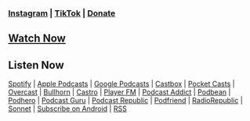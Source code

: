 ### [Instagram](https://instagram.com/journey.tellers) | [TikTok](https://tiktok.com/@journeytellers) | [Donate](https://buymeacoffee.com/journeytellers)

## [Watch Now](https://youtube.com/@JourneyTellers)

## Listen Now
[Spotify](https://open.spotify.com/show/6QAqMcRyGUBL3tAyLa72dT) | [Apple Podcasts](https://podcasts.apple.com/podcast/id1679027751) | [Google Podcasts](https://podcasts.google.com/?feed=aHR0cHM6Ly9hbmNob3IuZm0vcy9kOTNiODBlYy9wb2RjYXN0L3Jzcw) | [Castbox](https://castbox.fm/vic/1679027751) | [Pocket Casts](https://pca.st/itunes/1679027751) | [Overcast](https://overcast.fm/itunes1679027751) | [Bullhorn](https://www.bullhorn.fm/podchaser/itunes/1679027751) | [Castro](https://castro.fm/itunes/167902775) | [Player FM](https://player.fm/subscribe?id=https://anchor.fm/s/d93b80ec/podcast/rss) | [Podcast Addict](https://podcastaddict.com/feed/https%3A%2F%2Fanchor.fm%2Fs%2Fd93b80ec%2Fpodcast%2Frss) | [Podbean](https://www.podbean.com/itunes/1679027751) | [Podhero](https://podhero.com/podcast/feed/https%3A%2F%2Fanchor.fm%2Fs%2Fd93b80ec%2Fpodcast%2Frss) | [Podcast Guru](https://app.podcastguru.io/podcast/1679027751) | [Podcast Republic](https://www.podcastrepublic.net/podcast/1679027751) | [Podfriend](https://web.podfriend.com/podcast/1679027751) | [RadioRepublic](http://radiopublic.com/https%3A%2F%2Fanchor.fm%2Fs%2Fd93b80ec%2Fpodcast%2Frss) | [Sonnet](https://sonnet.fm/p/1679027751) | [Subscribe on Android](https://subscribeonandroid.com/anchor.fm/s/d93b80ec/podcast/rss) | [RSS](https://anchor.fm/s/d93b80ec/podcast/rss)
